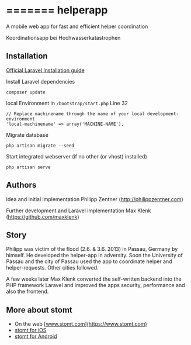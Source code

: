 
=======
helperapp
=========

A mobile web app for fast and efficient helper coordination

Koordinationsapp bei Hochwasserkatastrophen


## Installation

[Official Laravel Installation guide](http://laravel.com/docs/installation)

Install Laravel dependencies

    composer update

local Environment in `/bootstrap/start.php` Line 32

    // Replace machinename through the name of your local development-environment
    'local-machinename' => array('MACHINE-NAME'),
 
Migrate database

    php artisan migrate --seed

Start integrated webserver (if no other (or vhost) installed)

    php artisan serve

## Authors

Idea and initial implementation
Philipp Zentner (http://philippzentner.com)

Further development and Laravel implementation
Max Klenk (https://github.com/maxklenk)

## Story

Philipp was victim of the flood (2.6. & 3.6. 2013) in Passau, Germany by himself.
He developed the helper-app in adversity. Soon the University of Passau and the city of Passau
used the app to coordinate helper and helper-requests.
Other cities followed.

A few weeks later Max Klenk converted the self-written backend into the PHP framework Laravel
and improved the apps security, performance and also the frontend.


## More about stomt

* On the web [www.stomt.com](https://www.stomt.com)
* [stomt for iOS](http://stomt.co/ios)
* [stomt for Android](http://stomt.co/android)
